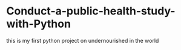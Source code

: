 # Conduct-a-public-health-study-with-Python
this is my first python project on undernourished in the world
